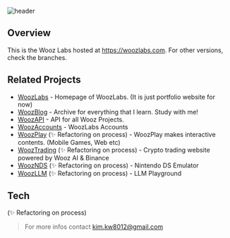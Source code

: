 ![header](https://capsule-render.vercel.app/api?type=rect&color=000&fontColor=fff&height=148&section=header&text=Wooz%20Blog&fontSize=52)

## Overview

This is the Wooz Labs hosted at https://woozlabs.com. For other versions, check the branches.

## Related Projects

- [WoozLabs] - Homepage of WoozLabs. (It is just portfolio website for now)
- [WoozBlog] - Archive for everything that I learn. Study with me!
- [WoozAPI] - API for all Wooz Projects.
- [WoozAccounts] - WoozLabs Accounts
- [WoozPlay] (✨ Refactoring on process) - WoozPlay makes interactive contents. (Mobile Games, Web etc)
- [WoozTrading] (✨ Refactoring on process) - Crypto trading website powered by Wooz AI & Binance
- [WoozNDS] (✨ Refactoring on process) - Nintendo DS Emulator
- [WoozLLM] (✨ Refactoring on process) - LLM Playground

## Tech

(✨ Refactoring on process)

> For more infos contact [kim.kw8012@gmail.com]

[kim.kw8012@gmail.com]: mailto:kim.kw8012@gmail.com
[WoozLabs]: https://woozlabs.com
[WoozBlog]: https://blog.woozlabs.com
[WoozAPI]: https://api.woozlabs.com
[WoozPlay]: https://play.woozlabs.com
[WoozTrading]: https://trading.woozlabs.com
[WoozAccounts]: https://accounts.woozlabs.com
[WoozNDS]: https://nds.woozlabs.com
[WoozLLM]: https://chat.woozlabs.com
